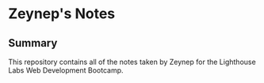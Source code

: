 # Zeynep's Notes
## Summary 

This repository contains all of the notes taken by Zeynep for the Lighthouse Labs Web Development Bootcamp.